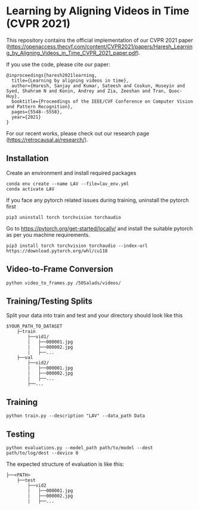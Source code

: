 # Learning by Aligning Videos in Time (CVPR 2021)

This repository contains the official implementation of our CVPR 2021 paper (https://openaccess.thecvf.com/content/CVPR2021/papers/Haresh_Learning_by_Aligning_Videos_in_Time_CVPR_2021_paper.pdf).

If you use the code, please cite our paper:

```
@inproceedings{haresh2021learning,
  title={Learning by aligning videos in time},
  author={Haresh, Sanjay and Kumar, Sateesh and Coskun, Huseyin and Syed, Shahram N and Konin, Andrey and Zia, Zeeshan and Tran, Quoc-Huy},
  booktitle={Proceedings of the IEEE/CVF Conference on Computer Vision and Pattern Recognition},
  pages={5548--5558},
  year={2021}
}
```
For our recent works, please check out our research page (https://retrocausal.ai/research/).

## Installation
Create an environment and install required packages
```
conda env create --name LAV --file=lav_env.yml
conda activate LAV
```
If you face any pytorch related issues during training, uninstall the pytorch first
```
pip3 uninstall torch torchvision torchaudio
```
Go to https://pytorch.org/get-started/locally/ and install the suitable pytorch as per you machine requirements.
```
pip3 install torch torchvision torchaudio --index-url https://download.pytorch.org/whl/cu118
```

## Video-to-Frame Conversion

```
python video_to_frames.py /50Salads/videos/
```

## Training/Testing Splits
Split your data into train and test and your directory should look like this

```
$YOUR_PATH_TO_DATASET
    ├─train
        ├──vid1/
        |   ├──000001.jpg
        |   ├──000002.jpg
        |   ├──...
    ├──val
        ├──vid2/
        |   ├──000001.jpg
        |   ├──000002.jpg
        |   ├──...
        ├──...
```

## Training

```
python train.py --description "LAV" --data_path Data
```

## Testing

```
python evaluations.py --model_path path/to/model --dest path/to/log/dest --device 0
```
The expected structure of evaluation is like this:
```
├──<PATH>
    ├──test
        ├──vid2
        |   ├──000001.jpg
        |   ├──000002.jpg
        |   ├──...
```
